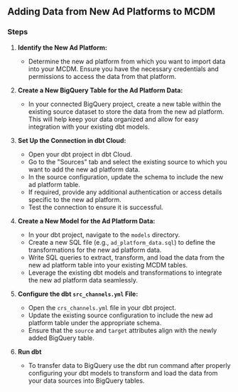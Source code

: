 ## Adding Data from New Ad Platforms to MCDM

### Steps

1. **Identify the New Ad Platform:**
   - Determine the new ad platform from which you want to import data into your MCDM. Ensure you have the necessary credentials and permissions to access the data from that platform.

2. **Create a New BigQuery Table for the Ad Platform Data:**
   - In your connected BigQuery project, create a new table within the existing source dataset to store the data from the new ad platform. This will help keep your data organized and allow for easy integration with your existing dbt models.

3. **Set Up the Connection in dbt Cloud:** 
   - Open your dbt project in dbt Cloud.
   - Go to the "Sources" tab and select the existing source to which you want to add the new ad platform data.
   - In the source configuration, update the schema to include the new ad platform table.
   - If required, provide any additional authentication or access details specific to the new ad platform.
   - Test the connection to ensure it is successful.

4. **Create a New Model for the Ad Platform Data:**
   - In your dbt project, navigate to the `models` directory.
   - Create a new SQL file (e.g., `ad_platform_data.sql`) to define the transformations for the new ad platform data.
   - Write SQL queries to extract, transform, and load the data from the new ad platform table into your existing MCDM tables.
   - Leverage the existing dbt models and transformations to integrate the new ad platform data seamlessly.

5. **Configure the dbt `src_channels.yml` File:**
   - Open the `crs_channels.yml` file in your dbt project.
   - Update the existing source configuration to include the new ad platform table under the appropriate schema.
   - Ensure that the `source` and `target` attributes align with the newly added BigQuery table.

6. **Run dbt**
   - To transfer data to BigQuery use the dbt run command after properly configuring your dbt models to transform and load the data from your data sources into BigQuery tables. 




